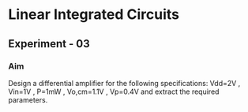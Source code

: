 # Linear Integrated Circuits

## Experiment - 03

### Aim
  Design a differential amplifier for the following specifications: Vdd=2V , Vin=1V , P=1mW , Vo,cm=1.1V , Vp=0.4V and extract the required parameters.
